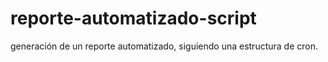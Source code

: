 reporte-automatizado-script
===========================

generación de un reporte automatizado, siguiendo una estructura de cron. 
